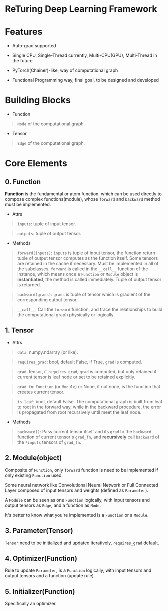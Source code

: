 <h1>ReTuring Deep Learning Framework</h1>

# Features

+ Auto-grad supported

+ Single CPU, Single-Thread currently, 
Multi-CPU(GPU), Multi-Thread in the future

+ PyTorch(Chainer)-like, way of computational graph

+ Functional Programming way, final goal, to be designed and developed 

# Building Blocks

+ Function

> `Node` of the computational graph.

+ Tensor

> `Edge` of the computational graph.

# Core Elements

## 0. Function

<b>Function</b> is the fundamental or atom function, 
which can be used directly to compose complex functions(module),
whose `forward` and `backward` method must be implemented. 

+ Attrs

> `inputs`: tuple of input tensor.

> `outputs`: tuple of output tensor.

+ Methods

> `forward(inputs)`: `inputs` is tuple of input tensor, the function
return tuple of output tensor computes as the function itself. 
Some tensors are retained in the cache if necessary. 
Must be implemented in all of the subclasses. 
`forward` is called in the `__call__` function of the instance, 
which means once a `Function` or `Module` object is <b>instantiated</b>, 
the method is called immediately. Tuple of output tensor is returned.

> `backward(grads)`: `grads` is tuple of tensor which is
 gradient of the corresponding output tensor.
 
> `__call__`: Call the `forward` function, 
and trace the relationships to build the computational graph physically or logically.   

## 1. Tensor

+ Attrs

> `data`: numpy.ndarray (or like).

> `requires_grad`: bool, default False, 
if True, `grad` is computed.

> `grad`: tensor, if `requires_grad`, `grad` is computed, 
but only retained if current tensor is leaf node or set to be retained explicitly.

> `grad_fn`: `Function` (or `Module`) or None, if not none, is the 
function that creates current tensor.

> `is_leaf`: bool, default False. The computational graph
is built from leaf to root in the forward way, 
while in the backward procedure, 
the error is propagated from root recursively until meet the leaf node.

+ Methods

> `backward()`: Pass current tensor itself and its `grad` to the `backward` 
function of current tensor's `grad_fn`, 
and <b>recursively</b> call `backward` of the `*inputs` tensors of `grad_fn`. 

## 2. Module(object)

Composite of `Function`, only `forward` function is need to be implemented
if only existing `Function` used.

Some neural network like Convolutional Neural Network 
or Full Connected Layer composed of input tensors and
weights (defined as `Parameter`).

A `Module` can be seen as one `Function` logically, 
with input tensors and output tensors as `Edge`,
and a function as `Node`. 

It's better to know what you're implemented is a `Function` or 
a `Module`.

## 3. Parameter(Tensor)

`Tensor` need to be initialized and updated iteratively,
`requires_grad` default.  

## 4. Optimizer(Function)

Rule to update `Parameter`, is a `Function` logically, 
with input tensors and output tensors and a function (update rule).

## 5. Initializer(Function)

Specifically an optimizer.



 



